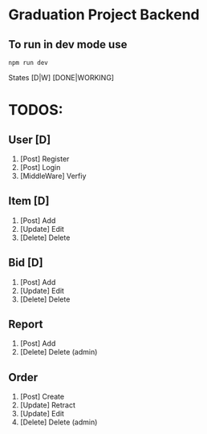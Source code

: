 # Graduation Project Backend

## To run in dev mode use

`npm run dev`

States [D|W] [DONE|WORKING]

# TODOS:

## User [D]

1. [Post] Register 
2. [Post] Login
3. [MiddleWare] Verfiy

## Item [D]

1. [Post] Add 
2. [Update] Edit
3. [Delete] Delete 

## Bid [D]

1. [Post] Add 
2. [Update] Edit
3. [Delete] Delete 

## Report

1. [Post] Add 
2. [Delete] Delete (admin)

## Order

1. [Post] Create
2. [Update] Retract
3. [Update] Edit 
4. [Delete] Delete (admin)
